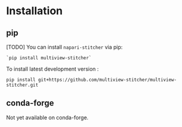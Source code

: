 # Installation

## pip

[TODO] You can install `napari-stitcher` via pip:

    `pip install multiview-stitcher`

To install latest development version :

    pip install git+https://github.com/multiview-stitcher/multiview-stitcher.git

## conda-forge

Not yet available on conda-forge.
